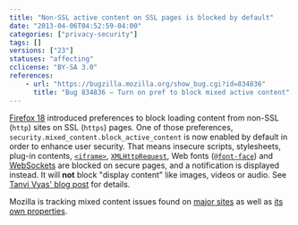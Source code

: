 ```yaml
---
title: "Non-SSL active content on SSL pages is blocked by default"
date: "2013-04-06T04:52:59-04:00"
categories: ["privacy-security"]
tags: []
versions: ["23"]
statuses: "affecting"
cclicense: "BY-SA 3.0"
references:
    - url: "https://bugzilla.mozilla.org/show_bug.cgi?id=834836"
      title: "Bug 834836 – Turn on pref to block mixed active content"
---
```

[Firefox 18](https://www.fxsitecompat.com/en-CA/docs/2012/fyi-preferences-to-prevent-non-ssl-contents-on-ssl-pages-from-loading-have-been-added/) introduced preferences to block loading content from non-SSL (`http`) sites on SSL (`https`) pages. One of those preferences, `security.mixed_content.block_active_content` is now enabled by default in order to enhance user security. That means insecure scripts, stylesheets, plug-in contents, [`<iframe>`](https://developer.mozilla.org/en-US/docs/Web/HTML/Element/iframe), [`XMLHttpRequest`](https://developer.mozilla.org/en-US/docs/Web/API/XMLHttpRequest), Web fonts ([`@font-face`](https://developer.mozilla.org/en-US/docs/Web/CSS/@font-face)) and [WebSockets](https://developer.mozilla.org/en-US/docs/WebSockets) are blocked on secure pages, and a notification is displayed instead. It will **not** block "display content" like images, videos or audio. See [Tanvi Vyas' blog post](https://blog.mozilla.org/tanvi/2013/04/10/mixed-content-blocking-enabled-in-firefox-23/) for details.

Mozilla is tracking mixed content issues found on [major sites](https://bugzilla.mozilla.org/showdependencytree.cgi?id=844556) as well as [its own properties](https://bugzilla.mozilla.org/showdependencytree.cgi?id=843977).
